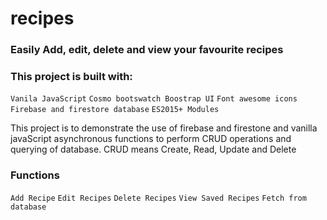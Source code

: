 # recipes

### Easily Add, edit, delete and view your favourite recipes ###

### This project is built with: ###
`Vanila JavaScript`
`Cosmo bootswatch Boostrap UI`
`Font awesome icons`
`Firebase and firestore database`
`ES2015+ Modules`

This project is to demonstrate the use of firebase and firestone and vanilla javaScript asynchronous functions to perform CRUD operations and querying of database. CRUD means Create, Read, Update and Delete

### Functions ###
`Add Recipe`
`Edit Recipes`
`Delete Recipes`
`View Saved Recipes`
`Fetch from database`


